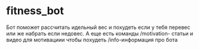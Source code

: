 # fitness_bot
Бот поможет рассчитать идельный вес и похудеть если у тебя перевес или же набрать если недовес. А еще есть команды
/motivation- статьи и видео для мотивациии чтобы похудеть
/info-информация про бота
